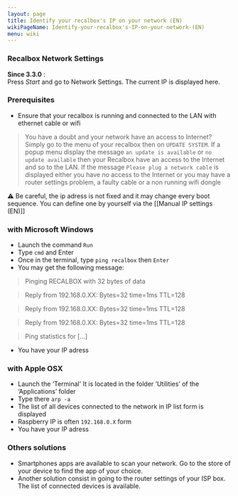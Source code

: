 ```yaml
---
layout: page
title: Identify your recalbox's IP on your network (EN)
wikiPageName: Identify-your-recalbox's-IP-on-your-network-(EN)
menu: wiki
---
```


### Recalbox Network Settings

**Since 3.3.0** :  
Press *Start* and go to Network Settings. The current IP is displayed here.

### Prerequisites

* Ensure that your recalbox is running and connected to the LAN with ethernet cable or wifi

> You have a doubt and your network have an access to Internet? Simply go to the menu of your recalbox then on `UPDATE SYSTEM`. If a popup menu display the message `an update is available` or `no update available` then your Recalbox have an access to the Internet and so to the LAN. If the message `Please plug a network cable` is displayed either you have no access to the Internet or you may have a router settings problem, a faulty cable or a non running wifi dongle

:warning: Be careful, the ip adress is not fixed and it may change every boot sequence. You can define one by yourself via the [[Manual IP settings (EN)]]


### with Microsoft Windows
* Launch the command `Run`
* Type `cmd` and Enter
* Once in the terminal, type `ping recalbox` then `Enter`
* You may get the following message: 

> Pinging RECALBOX with 32 bytes of data

> Reply from 192.168.0.XX: Bytes=32 time=1ms TTL=128

> Reply from 192.168.0.XX: Bytes=32 time=1ms TTL=128

> Reply from 192.168.0.XX: Bytes=32 time=1ms TTL=128

> Ping statistics for [...]

* You have your IP adress

### with Apple OSX
* Launch the ‘Terminal'
It is located in the folder ‘Utilities’ of the ‘Applications’ folder
* Type there `arp -a`
* The list of all devices connected to the network in IP list form is displayed
* Raspberry IP is often `192.168.0.X` form
* You have your IP adress

### Others solutions
* Smartphones apps are available to scan your network. Go to the store of your device to find the app of your choice.
* Another solution consist in going to the router settings of your ISP box. The list of connected devices is available.
